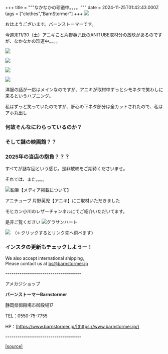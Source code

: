 +++
title = """なかなかの珍道中。。。。"""
date = 2024-11-25T01:42:43.000Z
tags = ["clothes","BarnStormer"]
+++
[![](https://stat.ameba.jp/user_images/20231023/16/barnstormer-go/b2/03/p/o0420015015354743273.png)](https://ameblo.jp/barnstormer-go/entry-12825670498.html)

おはようございます。バーンストーマーです。

今週末11/30（土）アニキこと片野英児氏のANITUBE取材分の放映があるのですが、なかなかの珍道中。。。。

[![](https://stat.ameba.jp/user_images/20241125/10/barnstormer-go/36/a0/j/o0946204815514051258.jpg)](https://stat.ameba.jp/user_images/20241125/10/barnstormer-go/36/a0/j/o0946204815514051258.jpg)

[![](https://stat.ameba.jp/user_images/20241125/10/barnstormer-go/d1/ba/j/o1170253215514051264.jpg)](https://stat.ameba.jp/user_images/20241125/10/barnstormer-go/d1/ba/j/o1170253215514051264.jpg)

[![](https://stat.ameba.jp/user_images/20241125/10/barnstormer-go/ff/30/j/o1170253215514051262.jpg)](https://stat.ameba.jp/user_images/20241125/10/barnstormer-go/ff/30/j/o1170253215514051262.jpg)

[![](https://stat.ameba.jp/user_images/20241125/10/barnstormer-go/27/ee/j/o0946204815514051254.jpg)](https://stat.ameba.jp/user_images/20241125/10/barnstormer-go/27/ee/j/o0946204815514051254.jpg)

洋服の話が一応はメインなのですが、アニキが取材中ずっとシモネタで笑わしに来るというハプニング。

私はずっと笑っていたのですが、肝心の下ネタ部分は全カットされたので、私はアホ丸出し

### **何故そんなにわらっているのか？**

### **そして謎の映画館？？**

### **2025年の当店の抱負？？？**

すべてが謎な回という感じ。是非放映をご期待くださいませ。

それでは、また。。。。

![鉛筆](https://stat100.ameba.jp/blog/ucs/img/char/char3/519.png)【メディア掲載について】

アニチューブ 片野英児【アニキ】にご取材いただきました

モヒカン小川のレザーチャンネルにてご紹介いただいてます。

是非ご覧ください ![グラサンハート](https://stat100.ameba.jp/blog/ucs/img/char/char3/148.png)

[![](https://stat.ameba.jp/user_images/20230412/16/barnstormer-go/6a/23/p/o0108010815269242493.png)](https://www.instagram.com/barnstormer_daily/)　（←クリックするとリンク先へ飛べます）

### インスタの更新もチェックしようー！

We also accept international shipping,  
Please contact us at bs@barnstormer.jp

**\-------------------------------------**

アメカジショップ

**バーンストーマーBarnstormer**

静岡県御殿場市御殿場17

TEL：0550-75-7755

HP：[https://www.barnstormer.jp/](https://www.barnstormer.jp/)

**\-------------------------------------**

[[source]](https://ameblo.jp/barnstormer-go/entry-12876282909.html)
